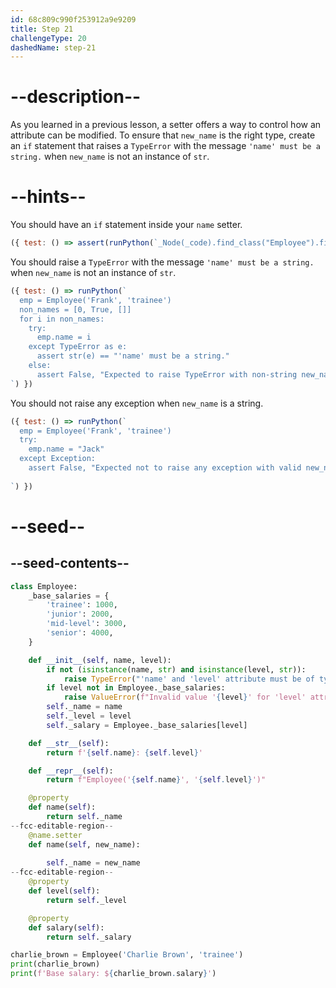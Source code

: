 ```yaml
---
id: 68c809c990f253912a9e9209
title: Step 21
challengeType: 20
dashedName: step-21
---
```


# --description--

As you learned in a previous lesson, a setter offers a way to control how an attribute can be modified. To ensure that `new_name` is the right type, create an `if` statement that raises a `TypeError` with the message `'name' must be a string.` when `new_name` is not an instance of `str`.

# --hints--

You should have an `if` statement inside your `name` setter.

```js
({ test: () => assert(runPython(`_Node(_code).find_class("Employee").find_functions("name")[1].find_ifs()[0]`)) })
```

You should raise a `TypeError` with the message `'name' must be a string.` when `new_name` is not an instance of `str`.

```js
({ test: () => runPython(`
  emp = Employee('Frank', 'trainee')
  non_names = [0, True, []]
  for i in non_names:
    try:
      emp.name = i
    except TypeError as e:
      assert str(e) == "'name' must be a string."
    else:
      assert False, "Expected to raise TypeError with non-string new_name"
`) })
```

You should not raise any exception when `new_name` is a string.

```js
({ test: () => runPython(`
  emp = Employee('Frank', 'trainee')
  try:
    emp.name = "Jack"
  except Exception:
    assert False, "Expected not to raise any exception with valid new_name"
    
`) })
```

# --seed--

## --seed-contents--

```py
class Employee:
    _base_salaries = {
        'trainee': 1000,
        'junior': 2000,
        'mid-level': 3000,
        'senior': 4000,
    }

    def __init__(self, name, level):
        if not (isinstance(name, str) and isinstance(level, str)):
            raise TypeError("'name' and 'level' attribute must be of type 'str'.")
        if level not in Employee._base_salaries:
            raise ValueError(f"Invalid value '{level}' for 'level' attribute.")
        self._name = name
        self._level = level
        self._salary = Employee._base_salaries[level]

    def __str__(self):
        return f'{self.name}: {self.level}'

    def __repr__(self):
        return f"Employee('{self.name}', '{self.level}')"

    @property
    def name(self):
        return self._name
--fcc-editable-region--
    @name.setter
    def name(self, new_name):
        
        self._name = new_name
--fcc-editable-region--
    @property
    def level(self):
        return self._level

    @property
    def salary(self):
        return self._salary

charlie_brown = Employee('Charlie Brown', 'trainee')
print(charlie_brown)
print(f'Base salary: ${charlie_brown.salary}')
```
